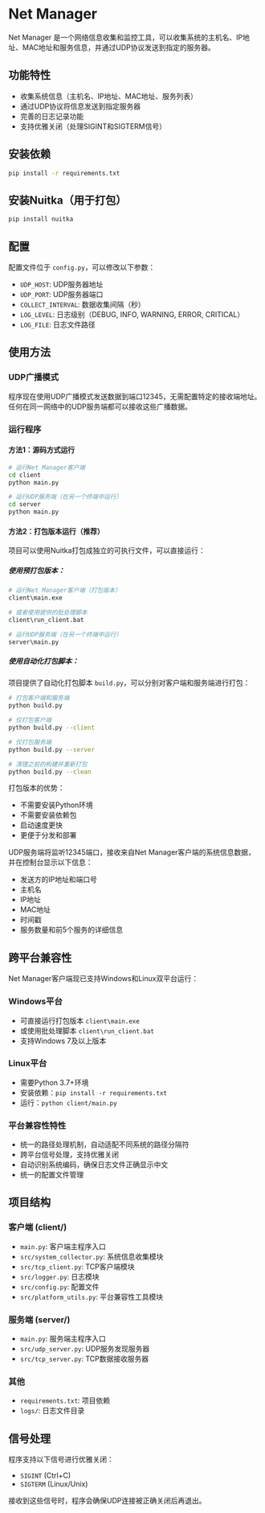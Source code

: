 # Net Manager

Net Manager 是一个网络信息收集和监控工具，可以收集系统的主机名、IP地址、MAC地址和服务信息，并通过UDP协议发送到指定的服务器。

## 功能特性

- 收集系统信息（主机名、IP地址、MAC地址、服务列表）
- 通过UDP协议将信息发送到指定服务器
- 完善的日志记录功能
- 支持优雅关闭（处理SIGINT和SIGTERM信号）

## 安装依赖

```bash
pip install -r requirements.txt
```

## 安装Nuitka（用于打包）

```bash
pip install nuitka
```

## 配置

配置文件位于 `config.py`，可以修改以下参数：

- `UDP_HOST`: UDP服务器地址
- `UDP_PORT`: UDP服务器端口
- `COLLECT_INTERVAL`: 数据收集间隔（秒）
- `LOG_LEVEL`: 日志级别（DEBUG, INFO, WARNING, ERROR, CRITICAL）
- `LOG_FILE`: 日志文件路径

## 使用方法

### UDP广播模式
程序现在使用UDP广播模式发送数据到端口12345，无需配置特定的接收端地址。任何在同一网络中的UDP服务端都可以接收这些广播数据。

### 运行程序

#### 方法1：源码方式运行
```bash
# 运行Net Manager客户端
cd client
python main.py

# 运行UDP服务端（在另一个终端中运行）
cd server
python main.py
```

#### 方法2：打包版本运行（推荐）
项目可以使用Nuitka打包成独立的可执行文件，可以直接运行：

##### 使用预打包版本：
```bash
# 运行Net Manager客户端（打包版本）
client\main.exe

# 或者使用提供的批处理脚本
client\run_client.bat

# 运行UDP服务端（在另一个终端中运行）
server\main.py
```

##### 使用自动化打包脚本：
项目提供了自动化打包脚本 `build.py`，可以分别对客户端和服务端进行打包：

```bash
# 打包客户端和服务端
python build.py

# 仅打包客户端
python build.py --client

# 仅打包服务端
python build.py --server

# 清理之前的构建并重新打包
python build.py --clean
```

打包版本的优势：
- 不需要安装Python环境
- 不需要安装依赖包
- 启动速度更快
- 更便于分发和部署

UDP服务端将监听12345端口，接收来自Net Manager客户端的系统信息数据，并在控制台显示以下信息：
- 发送方的IP地址和端口号
- 主机名
- IP地址
- MAC地址
- 时间戳
- 服务数量和前5个服务的详细信息

## 跨平台兼容性

Net Manager客户端现已支持Windows和Linux双平台运行：

### Windows平台
- 可直接运行打包版本 `client\main.exe`
- 或使用批处理脚本 `client\run_client.bat`
- 支持Windows 7及以上版本

### Linux平台
- 需要Python 3.7+环境
- 安装依赖：`pip install -r requirements.txt`
- 运行：`python client/main.py`

### 平台兼容性特性
- 统一的路径处理机制，自动适配不同系统的路径分隔符
- 跨平台信号处理，支持优雅关闭
- 自动识别系统编码，确保日志文件正确显示中文
- 统一的配置文件管理

## 项目结构

### 客户端 (client/)
- `main.py`: 客户端主程序入口
- `src/system_collector.py`: 系统信息收集模块
- `src/tcp_client.py`: TCP客户端模块
- `src/logger.py`: 日志模块
- `src/config.py`: 配置文件
- `src/platform_utils.py`: 平台兼容性工具模块

### 服务端 (server/)
- `main.py`: 服务端主程序入口
- `src/udp_server.py`: UDP服务发现服务器
- `src/tcp_server.py`: TCP数据接收服务器

### 其他
- `requirements.txt`: 项目依赖
- `logs/`: 日志文件目录

## 信号处理

程序支持以下信号进行优雅关闭：

- `SIGINT` (Ctrl+C)
- `SIGTERM` (Linux/Unix)

接收到这些信号时，程序会确保UDP连接被正确关闭后再退出。